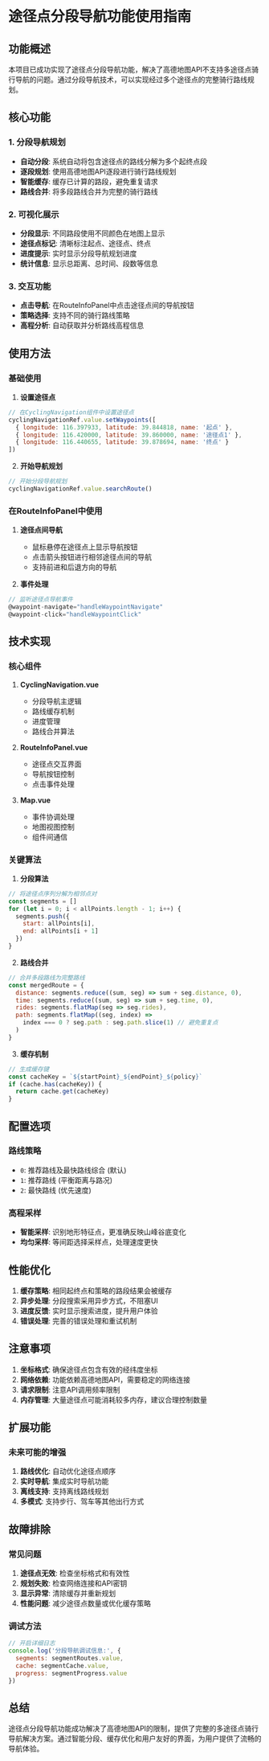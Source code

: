 # 途径点分段导航功能使用指南

## 功能概述

本项目已成功实现了途径点分段导航功能，解决了高德地图API不支持多途径点骑行导航的问题。通过分段导航技术，可以实现经过多个途径点的完整骑行路线规划。

## 核心功能

### 1. 分段导航规划
- **自动分段**: 系统自动将包含途径点的路线分解为多个起终点段
- **逐段规划**: 使用高德地图API逐段进行骑行路线规划
- **智能缓存**: 缓存已计算的路段，避免重复请求
- **路线合并**: 将多段路线合并为完整的骑行路线

### 2. 可视化展示
- **分段显示**: 不同路段使用不同颜色在地图上显示
- **途径点标记**: 清晰标注起点、途径点、终点
- **进度提示**: 实时显示分段导航规划进度
- **统计信息**: 显示总距离、总时间、段数等信息

### 3. 交互功能
- **点击导航**: 在RouteInfoPanel中点击途径点间的导航按钮
- **策略选择**: 支持不同的骑行路线策略
- **高程分析**: 自动获取并分析路线高程信息

## 使用方法

### 基础使用

1. **设置途径点**
```javascript
// 在CyclingNavigation组件中设置途径点
cyclingNavigationRef.value.setWaypoints([
  { longitude: 116.397933, latitude: 39.844818, name: '起点' },
  { longitude: 116.420000, latitude: 39.860000, name: '途径点1' },
  { longitude: 116.440655, latitude: 39.878694, name: '终点' }
])
```

2. **开始导航规划**
```javascript
// 开始分段导航规划
cyclingNavigationRef.value.searchRoute()
```

### 在RouteInfoPanel中使用

1. **途径点间导航**
   - 鼠标悬停在途径点上显示导航按钮
   - 点击箭头按钮进行相邻途径点间的导航
   - 支持前进和后退方向的导航

2. **事件处理**
```javascript
// 监听途径点导航事件
@waypoint-navigate="handleWaypointNavigate"
@waypoint-click="handleWaypointClick"
```

## 技术实现

### 核心组件

1. **CyclingNavigation.vue**
   - 分段导航主逻辑
   - 路线缓存机制
   - 进度管理
   - 路线合并算法

2. **RouteInfoPanel.vue**
   - 途径点交互界面
   - 导航按钮控制
   - 点击事件处理

3. **Map.vue**
   - 事件协调处理
   - 地图视图控制
   - 组件间通信

### 关键算法

1. **分段算法**
```javascript
// 将途径点序列分解为相邻点对
const segments = []
for (let i = 0; i < allPoints.length - 1; i++) {
  segments.push({
    start: allPoints[i],
    end: allPoints[i + 1]
  })
}
```

2. **路线合并**
```javascript
// 合并多段路线为完整路线
const mergedRoute = {
  distance: segments.reduce((sum, seg) => sum + seg.distance, 0),
  time: segments.reduce((sum, seg) => sum + seg.time, 0),
  rides: segments.flatMap(seg => seg.rides),
  path: segments.flatMap((seg, index) => 
    index === 0 ? seg.path : seg.path.slice(1) // 避免重复点
  )
}
```

3. **缓存机制**
```javascript
// 生成缓存键
const cacheKey = `${startPoint}_${endPoint}_${policy}`
if (cache.has(cacheKey)) {
  return cache.get(cacheKey)
}
```

## 配置选项

### 路线策略
- `0`: 推荐路线及最快路线综合 (默认)
- `1`: 推荐路线 (平衡距离与路况)
- `2`: 最快路线 (优先速度)

### 高程采样
- **智能采样**: 识别地形特征点，更准确反映山峰谷底变化
- **均匀采样**: 等间距选择采样点，处理速度更快

## 性能优化

1. **缓存策略**: 相同起终点和策略的路段结果会被缓存
2. **异步处理**: 分段搜索采用异步方式，不阻塞UI
3. **进度反馈**: 实时显示搜索进度，提升用户体验
4. **错误处理**: 完善的错误处理和重试机制

## 注意事项

1. **坐标格式**: 确保途径点包含有效的经纬度坐标
2. **网络依赖**: 功能依赖高德地图API，需要稳定的网络连接
3. **请求限制**: 注意API调用频率限制
4. **内存管理**: 大量途径点可能消耗较多内存，建议合理控制数量

## 扩展功能

### 未来可能的增强
1. **路线优化**: 自动优化途径点顺序
2. **实时导航**: 集成实时导航功能
3. **离线支持**: 支持离线路线规划
4. **多模式**: 支持步行、驾车等其他出行方式

## 故障排除

### 常见问题
1. **途径点无效**: 检查坐标格式和有效性
2. **规划失败**: 检查网络连接和API密钥
3. **显示异常**: 清除缓存并重新规划
4. **性能问题**: 减少途径点数量或优化缓存策略

### 调试方法
```javascript
// 开启详细日志
console.log('分段导航调试信息:', {
  segments: segmentRoutes.value,
  cache: segmentCache.value,
  progress: segmentProgress.value
})
```

## 总结

途径点分段导航功能成功解决了高德地图API的限制，提供了完整的多途径点骑行导航解决方案。通过智能分段、缓存优化和用户友好的界面，为用户提供了流畅的导航体验。
